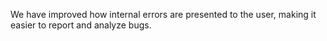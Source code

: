 We have improved how internal errors are presented to the user, making it easier
to report and analyze bugs.
